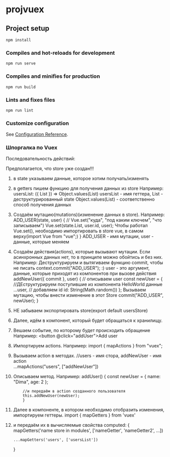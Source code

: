 # projvuex

## Project setup
```
npm install
```

### Compiles and hot-reloads for development
```
npm run serve
```

### Compiles and minifies for production
```
npm run build
```

### Lints and fixes files
```
npm run lint
```

### Customize configuration
See [Configuration Reference](https://cli.vuejs.org/config/).

### Шпоргалка по Vuex

Последовательность действий:

Предполагается, что store уже создан!!!

1. в state  указываем данные, которое хотим получать/изменять
2. в getters пишем функцию для получения данных из store
Например:
    usersList: ({ List }) => Object.values(List)
    usersList - имя геттера,
    List - деструктурированный state 
    Object.values(List) - соответственно способ получения данных
    

3. Создаём мутацию(mutations)(изменение данных в store).
Например:
    ADD_USER(state, user) {
        //  Vue.set("куда", "под каким ключем", "что записываем")
        Vue.set(state.List, user.id, user);
        Чтобы работал Vue.set(), необходимо импортировать в store vue, в самом верху(import Vue from "vue";)
    }
    ADD_USER - имя мутации,
    user - данные, которые меняем

4. Создаём действия(actions), которые вызывают мутации. Если асинхронных данных нет, то в принципе можно обойтись и без них.
Например: 
        Деструктурируем и вытягиваем функцию commit,
        чтобы не писать context.commit("ADD_USER"); :)
        user - это аргумент, данные, которые приходят из компонентов
        при вызове действия
        addNewUser({ commit }, user) {
            // описываем user
            const newUser = {
                //ДЕструктурируем поступившие из компонента HelloWorld данные
                ...user,
                // добавляем id 
                id: String(Math.random())
            };
            Вызываем мутацию, чтобы внести изменение в этот Store
            commit("ADD_USER", newUser);
        }

5. НЕ забываем экспортировать store(export default usersStore)

6. Далее, идём в компонент, который будет обращаться к хранилищу.

7. Вешаем событие, по которому будет происходить обращение
    Например:
        <button @click="addUser">Add user</button>
8. Импортируем actions.
    Например: 
        import { mapActions } from "vuex";

9. Вызываем action в методах.
      //users - имя стора, addNewUser - имя action    
    ...mapActions("users", ["addNewUser"])

10. Описываем метод.
        Например: 
            addUser() {
            const newUser = {
                name: "Dima",
                age: 2
            };

            //и передаём в action созданного пользователя
            this.addNewUser(newUser);
            }

11. Далее в компоненте, в котором необходимо отобразить изменения, импортируем геттеры.
    import { mapGetters } from 'vuex'

12. и передаём их в вычисляемые свойства
    computed: {
        mapGetters('name store in modules', ['nameGetter', 'nameGetter2', ...])

        ...mapGetters('users', ['usersList'])
    }

